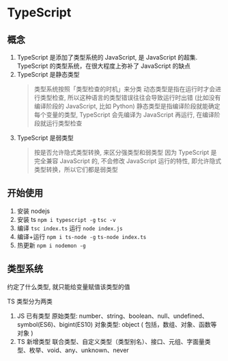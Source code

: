 # TypeScript

## 概念

1. TypeScript 是添加了类型系统的 JavaScript, 是 JavaScript 的超集. TypeScript 的类型系统，在很大程度上弥补了 JavaScript 的缺点
2. TypeScript 是静态类型
   > 类型系统按照「类型检查的时机」来分类
   > 动态类型是指在运行时才会进行类型检查, 所以这种语言的类型错误往往会导致运行时出错 (比如没有编译阶段的 JavaScript, 比如 Python)
   > 静态类型是指编译阶段就能确定每个变量的类型, TypeScript 会先编译为 JavaScript 再运行, 在编译阶段就运行类型检查
3. TypeScript 是弱类型
   > 按是否允许隐式类型转换, 来区分强类型和弱类型
   > 因为 TypeScript 是完全兼容 JavaScript 的, 不会修改 JavaScript 运行的特性, 即允许隐式类型转换，所以它们都是弱类型

## 开始使用

1. 安装 nodejs
2. 安装 ts `npm i typescript -g` `tsc -v`
3. 编译 `tsc index.ts` 运行 `node index.js`
4. 编译+运行 `npm i ts-node -g` `ts-node index.ts`
5. 热更新 `npm i nodemon -g`

## 类型系统

约定了什么类型, 就只能给变量赋值该类型的值

TS 类型分为两类

1. JS 已有类型
   原始类型: number、string、boolean、null、undefined、symbol(ES6)、bigint(ES10)
   对象类型: object ( 包括，数组、对象、函数等对象 )
2. TS 新增类型
   联合类型、自定义类型（类型别名）、接口、元组、字面量类型、枚举、void、any、unknown、never
